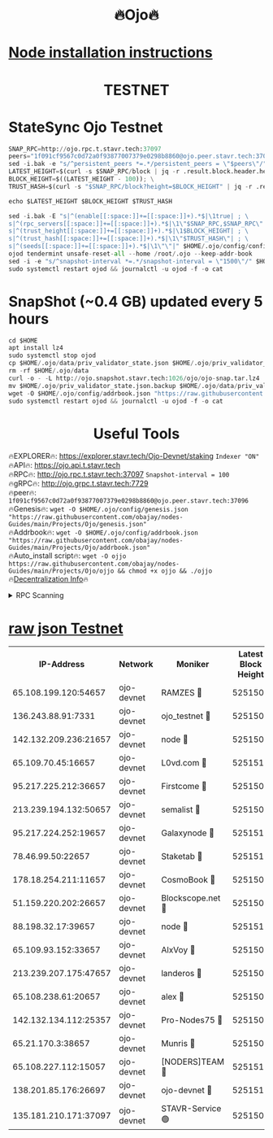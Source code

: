 <h1 align="center"> 🔥Ojo🔥</h1>

[Node installation instructions](https://github.com/obajay/nodes-Guides/tree/main/Projects/Ojo)
=

<h1 align="center"> TESTNET</h1>

# StateSync Ojo Testnet
```python
SNAP_RPC=http://ojo.rpc.t.stavr.tech:37097
peers="1f091cf9567c0d72a0f93877007379e0298b8860@ojo.peer.stavr.tech:37096"
sed -i.bak -e "s/^persistent_peers *=.*/persistent_peers = \"$peers\"/" $HOME/.ojo/config/config.toml
LATEST_HEIGHT=$(curl -s $SNAP_RPC/block | jq -r .result.block.header.height); \
BLOCK_HEIGHT=$((LATEST_HEIGHT - 100)); \
TRUST_HASH=$(curl -s "$SNAP_RPC/block?height=$BLOCK_HEIGHT" | jq -r .result.block_id.hash)

echo $LATEST_HEIGHT $BLOCK_HEIGHT $TRUST_HASH

sed -i.bak -E "s|^(enable[[:space:]]+=[[:space:]]+).*$|\1true| ; \
s|^(rpc_servers[[:space:]]+=[[:space:]]+).*$|\1\"$SNAP_RPC,$SNAP_RPC\"| ; \
s|^(trust_height[[:space:]]+=[[:space:]]+).*$|\1$BLOCK_HEIGHT| ; \
s|^(trust_hash[[:space:]]+=[[:space:]]+).*$|\1\"$TRUST_HASH\"| ; \
s|^(seeds[[:space:]]+=[[:space:]]+).*$|\1\"\"|" $HOME/.ojo/config/config.toml
ojod tendermint unsafe-reset-all --home /root/.ojo --keep-addr-book
sed -i -e "s/^snapshot-interval *=.*/snapshot-interval = \"1500\"/" $HOME/.ojo/config/app.toml
sudo systemctl restart ojod && journalctl -u ojod -f -o cat
```
# SnapShot (~0.4 GB) updated every 5 hours
```python
cd $HOME
apt install lz4
sudo systemctl stop ojod
cp $HOME/.ojo/data/priv_validator_state.json $HOME/.ojo/priv_validator_state.json.backup
rm -rf $HOME/.ojo/data
curl -o - -L http://ojo.snapshot.stavr.tech:1026/ojo/ojo-snap.tar.lz4 | lz4 -c -d - | tar -x -C $HOME/.ojo --strip-components 2
mv $HOME/.ojo/priv_validator_state.json.backup $HOME/.ojo/data/priv_validator_state.json
wget -O $HOME/.ojo/config/addrbook.json "https://raw.githubusercontent.com/obajay/nodes-Guides/main/Projects/Ojo/addrbook.json"
sudo systemctl restart ojod && journalctl -u ojod -f -o cat
```
 <h1 align="center"> Useful Tools</h1>

🔥EXPLORER🔥:        https://explorer.stavr.tech/Ojo-Devnet/staking        `Indexer "ON"` \
🔥API🔥:                     https://ojo.api.t.stavr.tech \
🔥RPC🔥:                    http://ojo.rpc.t.stavr.tech:37097              `Snapshot-interval = 100` \
🔥gRPC🔥:                  http://ojo.grpc.t.stavr.tech:7729 \
🔥peer🔥:                   `1f091cf9567c0d72a0f93877007379e0298b8860@ojo.peer.stavr.tech:37096` \
🔥Genesis🔥:    ```wget -O $HOME/.ojo/config/genesis.json "https://raw.githubusercontent.com/obajay/nodes-Guides/main/Projects/Ojo/genesis.json"``` \
🔥Addrbook🔥:    ```wget -O $HOME/.ojo/config/addrbook.json "https://raw.githubusercontent.com/obajay/nodes-Guides/main/Projects/Ojo/addrbook.json"``` \
🔥Auto_install script🔥: ```wget -O ojjo https://raw.githubusercontent.com/obajay/nodes-Guides/main/Projects/Ojo/ojjo && chmod +x ojjo && ./ojjo``` \
🔥[Decentralization Info](https://github.com/obajay/StateSync-snapshots/tree/main/Projects/Ojo/Decentralization)🔥



<details>
<summary>RPC Scanning</summary>

<h2 align="center"> We scan nodes in real time every 4 hours. And we provide the final result of RPC endpoints.
We cannot influence the operation of these nodes in any way. </h2>


```python
If Voting Power is higher than 0 --> then the Node is a validator of the network and may be subject to attack and be a potential threat to the chain.
```
```python
We marked such validators with a red symbol
```

</details>

[raw json Testnet](https://rpc-check.ojot.stavr.tech/ojot/rpc-ojot-result.json)
=


<table><tr><th>IP-Address</th><th>Network</th><th>Moniker</th><th>Latest Block Height</th><th>Earliest Block Height</th><th>Catching Up</th><th>Tx Index</th><th>Voting Power</th><th>Scan Time</th></tr><tr><td>65.108.199.120:54657</td><td>ojo-devnet</td><td>RAMZES 🔴</td><td>5251505</td><td>306156</td><td>False</td><td>on</td><td>15420</td><td>2024-02-02T15:42:59.215026466UTC</td></tr><tr><td>136.243.88.91:7331</td><td>ojo-devnet</td><td>ojo_testnet 🔴</td><td>5251506</td><td>308845</td><td>False</td><td>on</td><td>1000</td><td>2024-02-02T15:43:05.489243622UTC</td></tr><tr><td>142.132.209.236:21657</td><td>ojo-devnet</td><td>node 🔴</td><td>5251509</td><td>350001</td><td>False</td><td>on</td><td>1999</td><td>2024-02-02T15:43:22.838702419UTC</td></tr><tr><td>65.109.70.45:16657</td><td>ojo-devnet</td><td>L0vd.com 🔴</td><td>5251510</td><td>695918</td><td>False</td><td>off</td><td>998</td><td>2024-02-02T15:43:29.198972937UTC</td></tr><tr><td>95.217.225.212:36657</td><td>ojo-devnet</td><td>Firstcome 🔴</td><td>5251506</td><td>2985946</td><td>False</td><td>on</td><td>13566</td><td>2024-02-02T15:43:05.190373906UTC</td></tr><tr><td>213.239.194.132:50657</td><td>ojo-devnet</td><td>semalist 🔴</td><td>5251505</td><td>3223522</td><td>False</td><td>on</td><td>21037</td><td>2024-02-02T15:42:59.449574527UTC</td></tr><tr><td>95.217.224.252:19657</td><td>ojo-devnet</td><td>Galaxynode 🔴</td><td>5251510</td><td>3685492</td><td>False</td><td>on</td><td>11888</td><td>2024-02-02T15:43:28.171800707UTC</td></tr><tr><td>78.46.99.50:22657</td><td>ojo-devnet</td><td>Staketab 🔴</td><td>5251510</td><td>4254801</td><td>False</td><td>on</td><td>1276</td><td>2024-02-02T15:43:29.521171775UTC</td></tr><tr><td>178.18.254.211:11657</td><td>ojo-devnet</td><td>CosmoBook 🔴</td><td>5251509</td><td>4392001</td><td>False</td><td>off</td><td>1047</td><td>2024-02-02T15:43:25.293442228UTC</td></tr><tr><td>51.159.220.202:26657</td><td>ojo-devnet</td><td>Blockscope.net 🔴</td><td>5251505</td><td>4425001</td><td>False</td><td>on</td><td>1814</td><td>2024-02-02T15:42:58.363843703UTC</td></tr><tr><td>88.198.32.17:39657</td><td>ojo-devnet</td><td>node 🔴</td><td>5251510</td><td>4710001</td><td>False</td><td>on</td><td>91734</td><td>2024-02-02T15:43:25.537687412UTC</td></tr><tr><td>65.109.93.152:33657</td><td>ojo-devnet</td><td>AlxVoy 🔴</td><td>5251509</td><td>4943001</td><td>False</td><td>on</td><td>4491415</td><td>2024-02-02T15:43:22.549568409UTC</td></tr><tr><td>213.239.207.175:47657</td><td>ojo-devnet</td><td>landeros 🔴</td><td>5251508</td><td>4967924</td><td>False</td><td>off</td><td>11083</td><td>2024-02-02T15:43:15.956810194UTC</td></tr><tr><td>65.108.238.61:20657</td><td>ojo-devnet</td><td>alex 🔴</td><td>5251505</td><td>5131001</td><td>False</td><td>on</td><td>11359</td><td>2024-02-02T15:42:58.767912580UTC</td></tr><tr><td>142.132.134.112:25357</td><td>ojo-devnet</td><td>Pro-Nodes75 🔴</td><td>5251505</td><td>5151505</td><td>False</td><td>on</td><td>24651</td><td>2024-02-02T15:43:02.391260131UTC</td></tr><tr><td>65.21.170.3:38657</td><td>ojo-devnet</td><td>Munris 🔴</td><td>5251506</td><td>5151506</td><td>False</td><td>off</td><td>20123</td><td>2024-02-02T15:43:04.814066162UTC</td></tr><tr><td>65.108.227.112:15057</td><td>ojo-devnet</td><td>[NODERS]TEAM 🔴</td><td>5251510</td><td>5151510</td><td>False</td><td>off</td><td>9999</td><td>2024-02-02T15:43:28.508607835UTC</td></tr><tr><td>138.201.85.176:26697</td><td>ojo-devnet</td><td>ojo-devnet 🔴</td><td>5251510</td><td>5151510</td><td>False</td><td>on</td><td>1000024000</td><td>2024-02-02T15:43:28.801998316UTC</td></tr><tr><td>135.181.210.171:37097</td><td>ojo-devnet</td><td>STAVR-Service 🟢</td><td>5251505</td><td>5250001</td><td>False</td><td>on</td><td>0</td><td>2024-02-02T15:43:00.049640693UTC</td></tr></table>
